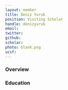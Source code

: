 ```yaml
---
layout: member
title: Deniz Yuruk
position: Visiting Scholar
handle: denizyuruk
email: 
twitter:
github:
scholar: 
photo: blank.png
ucsf: 
---
```


### Overview


### Education
